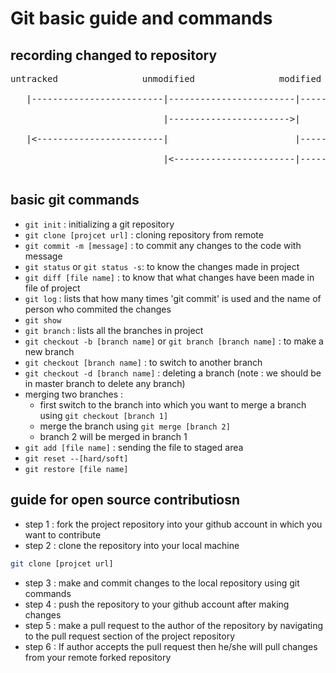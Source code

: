 # Git basic guide and commands

## recording changed to repository
<pre>
untracked                unmodified                modified                staged <br>
   |-------------------------|------------------------|---------------------->| <br>
                             |----------------------->|                       | <br>
   |<------------------------|                        |---------------------->| <br>
                             |<-----------------------|-----------------------| <br>
</pre>

## basic git commands
* ``` git init ``` : initializing a git repository
* ``` git clone [projcet url] ``` : cloning repository from remote
* ``` git commit -m [message] ``` : to commit any changes to the code with message
* ``` git status ``` or ``` git status -s ```: to know the changes made in project
* ``` git diff [file name] ``` : to know that what changes have been made in file of project
* ``` git log ``` : lists that how many times 'git commit' is used and the name of person who commited the changes
* ``` git show ```
* ``` git branch ``` : lists all the branches in project
* ``` git checkout -b [branch name] ``` or ``` git branch [branch name] ``` : to make a new branch
* ``` git checkout [branch name] ``` : to switch to another branch
* ``` git checkout -d [branch name] ``` : deleting a branch (note : we should be in master branch to delete any branch)
* merging two branches :
   * first switch to the branch into which you want to merge a branch using ``` git checkout [branch 1] ```
   * merge the branch using ``` git merge [branch 2] ```
   * branch 2 will be merged in branch 1
* ``` git add [file name] ``` : sending the file to staged area
* ``` git reset --[hard/soft] ```
* ``` git restore [file name] ```

## guide for open source contributiosn
* step 1 : fork the project repository into your github account in which you want to contribute
* step 2 : clone the repository into your local machine
```sh
git clone [projcet url]
```
* step 3 : make and commit changes to the local repository using git commands
* step 4 : push the repository to your github account after making changes
* step 5 : make a pull request to the author of the repository by navigating to the pull request section of the project repository
* step 6 : If author accepts the pull request then he/she will pull changes from your remote forked repository
